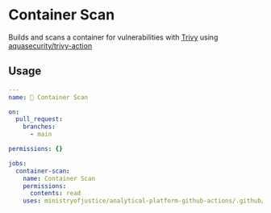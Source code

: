 # Container Scan

Builds and scans a container for vulnerabilities with [Trivy](https://github.com/aquasecurity/trivy) using [aquasecurity/trivy-action](https://github.com/aquasecurity/trivy-action)

## Usage

```yaml
---
name: 🩻 Container Scan

on:
  pull_request:
    branches:
      - main

permissions: {}

jobs:
  container-scan:
    name: Container Scan
    permissions:
      contents: read
    uses: ministryofjustice/analytical-platform-github-actions/.github/workflows/reusable-container-scan.yml@main
```
